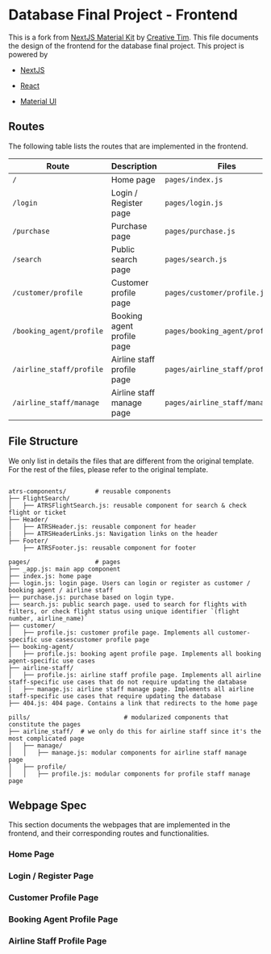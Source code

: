 # Database Final Project - Frontend

This is a fork from [NextJS Material Kit](https://github.com/creativetimofficial/nextjs-material-kit) by [Creative Tim](https://www.creative-tim.com/). This file documents the design of the frontend for the database final project. This project is powered by 

* [NextJS](https://nextjs.org/)

* [React](https://reactjs.org/)

* [Material UI](https://material-ui.com/)

## Routes

The following table lists the routes that are implemented in the frontend.

| Route | Description | Files |
| --- | --- | --- |
| `/` | Home page | `pages/index.js` |
| `/login` | Login / Register page | `pages/login.js` |
| `/purchase` | Purchase page | `pages/purchase.js` |
| `/search` | Public search page | `pages/search.js` |
| `/customer/profile` | Customer profile page | `pages/customer/profile.js` |
| `/booking_agent/profile` | Booking agent profile page | `pages/booking_agent/profile.js` |
| `/airline_staff/profile` | Airline staff profile page | `pages/airline_staff/profile.js` |
| `/airline_staff/manage` | Airline staff manage page | `pages/airline_staff/manage.js` |



## File Structure

We only list in details the files that are different from the original template. For the rest of the files, please refer to the original template.

```

atrs-components/		# reusable components
├── FlightSearch/
│   ├── ATRSFlightSearch.js: reusable component for search & check flight or ticket
├── Header/
│   ├── ATRSHeader.js: reusable component for header
|   ├── ATRSHeaderLinks.js: Navigation links on the header
├── Footer/
    ├── ATRSFooter.js: reusable component for footer

pages/			      	# pages
├── _app.js: main app component
├── index.js: home page
├── login.js: login page. Users can login or register as customer / booking agent / airline staff
├── purchase.js: purchase based on login type.
├── search.js: public search page. used to search for flights with filters, or check flight status using unique identifier `(flight number, airline_name)`
├── customer/
│   ├── profile.js: customer profile page. Implements all customer-specific use casescustomer profile page
├── booking-agent/
│   ├── profile.js: booking agent profile page. Implements all booking agent-specific use cases
├── airline-staff/
│   ├── profile.js: airline staff profile page. Implements all airline staff-specific use cases that do not require updating the database
│   ├── manage.js: airline staff manage page. Implements all airline staff-specific use cases that require updating the database
├── 404.js: 404 page. Contains a link that redirects to the home page

pills/							# modularized components that constitute the pages
├── airline_staff/	# we only do this for airline staff since it's the most complicated page
│   ├── manage/
│   │   ├── manage.js: modular components for airline staff manage page
│   ├── profile/
│   │   ├── profile.js: modular components for profile staff manage page

```





## Webpage Spec

This section documents the webpages that are implemented in the frontend, and their corresponding routes and functionalities.


### Home Page

### Login / Register Page

### Customer Profile Page

### Booking Agent Profile Page

### Airline Staff Profile Page